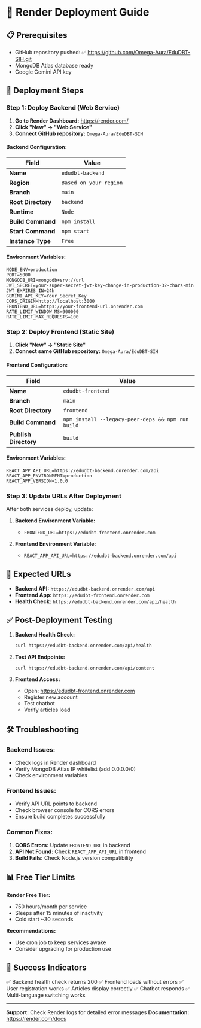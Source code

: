# 🚀 Render Deployment Guide

## 📋 Prerequisites
- GitHub repository pushed: ✅ https://github.com/Omega-Aura/EduDBT-SIH.git
- MongoDB Atlas database ready
- Google Gemini API key

## 🎯 Deployment Steps

### Step 1: Deploy Backend (Web Service)

1. **Go to Render Dashboard:** https://render.com/
2. **Click "New" → "Web Service"**
3. **Connect GitHub repository:** `Omega-Aura/EduDBT-SIH`

#### Backend Configuration:

| Field | Value |
|-------|--------|
| **Name** | `edudbt-backend` |
| **Region** | `Based on your region` |
| **Branch** | `main` |
| **Root Directory** | `backend` |
| **Runtime** | `Node` |
| **Build Command** | `npm install` |
| **Start Command** | `npm start` |
| **Instance Type** | `Free` |

#### Environment Variables:
```
NODE_ENV=production
PORT=5000
MONGODB_URI=mongodb+srv://url
JWT_SECRET=your-super-secret-jwt-key-change-in-production-32-chars-min
JWT_EXPIRES_IN=24h
GEMINI_API_KEY=Your_Secret_Key
CORS_ORIGIN=http://localhost:3000
FRONTEND_URL=https://your-frontend-url.onrender.com
RATE_LIMIT_WINDOW_MS=900000
RATE_LIMIT_MAX_REQUESTS=100
```

### Step 2: Deploy Frontend (Static Site)

1. **Click "New" → "Static Site"**
2. **Connect same GitHub repository:** `Omega-Aura/EduDBT-SIH`

#### Frontend Configuration:

| Field | Value |
|-------|--------|
| **Name** | `edudbt-frontend` |
| **Branch** | `main` |
| **Root Directory** | `frontend` |
| **Build Command** | `npm install --legacy-peer-deps && npm run build` |
| **Publish Directory** | `build` |

#### Environment Variables:
```
REACT_APP_API_URL=https://edudbt-backend.onrender.com/api
REACT_APP_ENVIRONMENT=production
REACT_APP_VERSION=1.0.0
```

### Step 3: Update URLs After Deployment

After both services deploy, update:

1. **Backend Environment Variable:**
   - `FRONTEND_URL=https://edudbt-frontend.onrender.com`

2. **Frontend Environment Variable:**
   - `REACT_APP_API_URL=https://edudbt-backend.onrender.com/api`

## 🔗 Expected URLs

- **Backend API:** `https://edudbt-backend.onrender.com/api`
- **Frontend App:** `https://edudbt-frontend.onrender.com`
- **Health Check:** `https://edudbt-backend.onrender.com/api/health`

## ✅ Post-Deployment Testing

1. **Backend Health Check:**
   ```bash
   curl https://edudbt-backend.onrender.com/api/health
   ```

2. **Test API Endpoints:**
   ```bash
   curl https://edudbt-backend.onrender.com/api/content
   ```

3. **Frontend Access:**
   - Open: https://edudbt-frontend.onrender.com
   - Register new account
   - Test chatbot
   - Verify articles load

## 🛠️ Troubleshooting

### Backend Issues:
- Check logs in Render dashboard
- Verify MongoDB Atlas IP whitelist (add 0.0.0.0/0)
- Check environment variables

### Frontend Issues:
- Verify API URL points to backend
- Check browser console for CORS errors
- Ensure build completes successfully

### Common Fixes:
1. **CORS Errors:** Update `FRONTEND_URL` in backend
2. **API Not Found:** Check `REACT_APP_API_URL` in frontend
3. **Build Fails:** Check Node.js version compatibility

## 📊 Free Tier Limits

**Render Free Tier:**
- 750 hours/month per service
- Sleeps after 15 minutes of inactivity
- Cold start ~30 seconds

**Recommendations:**
- Use cron job to keep services awake
- Consider upgrading for production use

## 🎯 Success Indicators

✅ Backend health check returns 200
✅ Frontend loads without errors
✅ User registration works
✅ Articles display correctly
✅ Chatbot responds
✅ Multi-language switching works

---

**Support:** Check Render logs for detailed error messages
**Documentation:** https://render.com/docs
